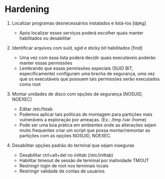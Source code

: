 # Hardening

1. Localizar programas desnecessários instalados e listá-los [dpkg]
    - Após localizar esses serviços poderá escolher quais manter habilitados ou desabilitar

2. Identificar arquivos com suid, sgid e sticky bit habilitados [find]
    - Uma vez com essa lista poderá decidir quais executáveis poderão manter essas permissões
    - Lembrando que essas permissões especiais (SUID BIT, especificamente) configuram uma brecha de segurança, uma vez que os executáveis que possuem tais permissões serão executados como root
3. Montar unidades de disco com opções de segurança [NOSUID, NOEXEC]
    - Editar /etc/fstab
    - Podemos aplicar tais politicas de montagem para partições mais vulneráveis a exploração por ameaças. (Ex.: /tmp /var /home)
    - Pode ser uma boa prática em ambientes onde as alterações sejam muito frequentes criar um script que possa montar/remontar as partições com as opções NOSUID, NOEXEC.
4. Desabilitar opções padrão do terminal que sejam inseguras
   - Desabilitar ctrl+alt+del no inittab (/etc/inittab)
   - Habilitar timeout de sessão de terminal por inatividade TMOUT
   - Restringir login de root nos terminais locais
   - Restringir validade de contas de usuários
   
   
